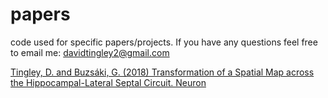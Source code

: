 # papers
code used for specific papers/projects. If you have any questions feel free to email me: davidtingley2@gmail.com

[Tingley, D. and Buzsáki, G. (2018) Transformation of a Spatial Map across the Hippocampal-Lateral Septal Circuit. Neuron](https://github.com/DavidTingley/papers/tree/master/LS_phasecoding)

